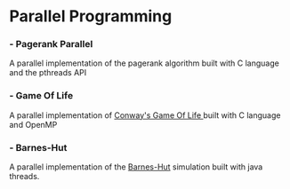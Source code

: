 <h1>Parallel Programming</h1>

<h3>- Pagerank Parallel</h3>
<p>A parallel implementation of the pagerank algorithm built with C language and the pthreads API</p>

<h3>- Game Of Life</h3>
<p>A parallel implementation of <a href="https://en.wikipedia.org/wiki/Conway%27s_Game_of_Life">Conway's Game Of Life </a> built with C language and OpenMP</p>

<h3>- Barnes-Hut</h3>
<p>A parallel implementation of the <a href="https://en.wikipedia.org/wiki/Barnes%E2%80%93Hut_simulation">Barnes-Hut</a> simulation built with java threads.</p>
